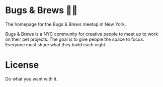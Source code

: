 # Bugs & Brews 🐛🍻

The homepage for the Bugs & Brews meetup in New York.

Bugs & Brews is a NYC community for creative people to meet up to work on their pet projects. The goal is to give people the space to focus. Everyone must share what they build each night.

# License

Do what you want with it.
